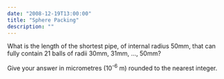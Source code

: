 ```yaml
---
date: "2008-12-19T13:00:00"
title: "Sphere Packing"
description: ""
---
```


<p>What is the length of the shortest pipe, of internal radius 50mm, that can fully contain 21 balls of radii 30mm, 31mm, ..., 50mm?</p>
<p>Give your answer in micrometres (10<sup>-6</sup> m) rounded to the nearest integer.</p>

